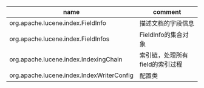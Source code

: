 name | comment 
--- | ---
org.apache.lucene.index.FieldInfo | 描述文档的字段信息
org.apache.lucene.index.FieldInfos | FieldInfo的集合对象
org.apache.lucene.index.IndexingChain | 索引链，处理所有field的索引过程
org.apache.lucene.index.IndexWriterConfig | 配置类

